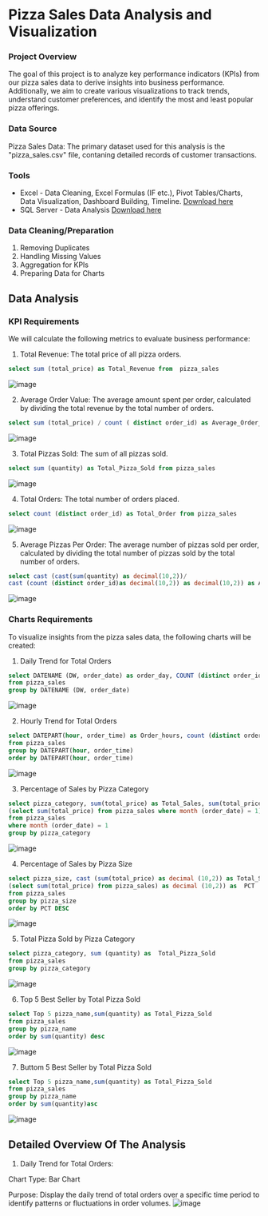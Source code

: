 # Pizza Sales Data Analysis and Visualization

### Project Overview
 The goal of this project is to analyze key performance indicators (KPIs) from our pizza sales data to derive insights into business performance. Additionally, we aim to create various visualizations to track trends, understand customer preferences, and identify the most and least popular pizza offerings.

### Data Source
Pizza Sales Data: The primary dataset used for this analysis is the "pizza_sales.csv" file, contaning detailed records of customer transactions.

### Tools
- Excel - Data Cleaning, Excel Formulas (IF etc.), Pivot Tables/Charts, Data Visualization, Dashboard Building, Timeline.  [Download here](https://microsoft.com)
- SQL Server - Data Analysis  [Download here](https://www.microsoft.com/en-us/sql-server/sql-server-downloads)

### Data Cleaning/Preparation
1. Removing Duplicates
2. Handling Missing Values
3. Aggregation for KPIs
4. Preparing Data for Charts

## Data Analysis   
### KPI Requirements
We will calculate the following metrics to evaluate business performance:

1. Total Revenue: The total price of all pizza orders.
~~~ sql
select sum (total_price) as Total_Revenue from  pizza_sales
~~~
![image](https://github.com/user-attachments/assets/237b9539-6993-468f-a0d6-303ef23a1eb1)

2. Average Order Value: The average amount spent per order, calculated by dividing the total revenue by the total number of orders.
~~~ sql
select sum (total_price) / count ( distinct order_id) as Average_Order_Value from pizza_sales
~~~

![image](https://github.com/user-attachments/assets/fafae70e-c653-469e-b7cb-df798550abc4)

3. Total Pizzas Sold: The sum of all pizzas sold.
~~~ sql
select sum (quantity) as Total_Pizza_Sold from pizza_sales
~~~
![image](https://github.com/user-attachments/assets/e0b4610d-bcce-43ba-9f43-00f8ebccb547)

4. Total Orders: The total number of orders placed.
~~~ sql
select count (distinct order_id) as Total_Order from pizza_sales
~~~
![image](https://github.com/user-attachments/assets/66464f08-cb15-492d-bf49-4d0e1c0a85de)


5. Average Pizzas Per Order: The average number of pizzas sold per order, calculated by dividing the total number of pizzas sold by the total number of orders.
~~~ sql
select cast (cast(sum(quantity) as decimal(10,2))/ 
cast (count (distinct order_id)as decimal(10,2)) as decimal(10,2)) as Avg_Pizzas_Per_Order from pizza_sales
~~~
![image](https://github.com/user-attachments/assets/7b71874b-39ea-4eec-88a6-02beeacf894e)

### Charts Requirements
To visualize insights from the pizza sales data, the following charts will be created:
1. Daily Trend for Total Orders
~~~sql
select DATENAME (DW, order_date) as order_day, COUNT (distinct order_id) as Total_orders 
from pizza_sales
group by DATENAME (DW, order_date)
~~~
![image](https://github.com/user-attachments/assets/dd36448a-f50c-4b86-b11b-9b92243ba680)

2. Hourly Trend for Total Orders
~~~ sql
select DATEPART(hour, order_time) as Order_hours, count (distinct order_id) as Total_orders
from pizza_sales
group by DATEPART(hour, order_time)
order by DATEPART(hour, order_time)
~~~
![image](https://github.com/user-attachments/assets/1ff3aba3-a3d7-42bc-bf92-b35685e44f06)

3. Percentage of Sales by Pizza Category
~~~sql
select pizza_category, sum(total_price) as Total_Sales, sum(total_price) * 100 /
(select sum(total_price) from pizza_sales where month (order_date) = 1) as PCT
from pizza_sales 
where month (order_date) = 1
group by pizza_category
~~~
![image](https://github.com/user-attachments/assets/cbb07a7d-9532-46ef-bf2b-b8a3769c081e)

4. Percentage of Sales by Pizza Size
~~~ sql
select pizza_size, cast (sum(total_price) as decimal (10,2)) as Total_Sales, cast (sum(total_price) * 100 /
(select sum(total_price) from pizza_sales) as decimal (10,2)) as  PCT
from pizza_sales 
group by pizza_size
order by PCT DESC
~~~
![image](https://github.com/user-attachments/assets/b479cdb8-92fe-44dd-a2d0-1806487f97f0)

5. Total Pizza Sold by Pizza Category
~~~sql
select pizza_category, sum (quantity) as  Total_Pizza_Sold
from pizza_sales
group by pizza_category
~~~
![image](https://github.com/user-attachments/assets/ba132676-af2f-4d18-82d0-39db6631a6b8)

6. Top 5 Best Seller by Total  Pizza Sold
~~~sql
select Top 5 pizza_name,sum(quantity) as Total_Pizza_Sold
from pizza_sales
group by pizza_name
order by sum(quantity) desc
~~~
![image](https://github.com/user-attachments/assets/173948c0-7b6f-47a4-946b-c9dd0c132e04)

7. Buttom 5 Best Seller by Total  Pizza Sold
~~~sql
select Top 5 pizza_name,sum(quantity) as Total_Pizza_Sold
from pizza_sales
group by pizza_name
order by sum(quantity)asc
~~~
![image](https://github.com/user-attachments/assets/3a7a2d15-a45b-4b9a-a961-b9c34c3e8f63)

## Detailed Overview Of The Analysis
1. Daily Trend for Total Orders:
   
Chart Type: Bar Chart

Purpose: Display the daily trend of total orders over a specific time period to identify patterns or fluctuations in order volumes.
![image](https://github.com/user-attachments/assets/07d7084a-e3b7-4666-bb0c-ac7a26acbd38)


